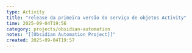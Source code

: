 ```yaml
---
type: Activity
title: "release da primeira versão do serviço de objetos Activity"
time: 2025-09-04T19:56
category: projects/obsidian-automation
notes: "[[Obsidian Automation Project]]"
created: 2025-09-04T19:57
---
```


